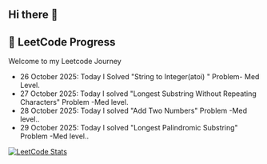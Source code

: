 ## Hi there 👋

<!--
**p-ScriptSage2/p-ScriptSage2** is a ✨ _special_ ✨ repository because its `README.md` (this file) appears on your GitHub profile.

Here are some ideas to get you started:

- 🔭 I’m currently working on ...
- 🌱 I’m currently learning ...
- 👯 I’m looking to collaborate on ...
- 🤔 I’m looking for help with ...
- 💬 Ask me about ...
- 📫 How to reach me: ...
- 😄 Pronouns: ...
- ⚡ Fun fact: ...-->
## 📝 LeetCode Progress
Welcome to my Leetcode Journey
-  26 October 2025:  Today I Solved "String to Integer(atoi) " Problem- Med Level.
-  27 October 2025: Today I solved "Longest Substring Without Repeating Characters" Problem -Med level.
-  28 October 2025: Today I solved "Add Two Numbers" Problem -Med level..
-  29 October 2025: Today I solved "Longest Palindromic Substring" Problem -Med level..


[![LeetCode Stats](https://leetcard.jacoblin.cool/Princy_Sharma?theme=dark)](https://leetcode.com/Princy_Sharma/)




